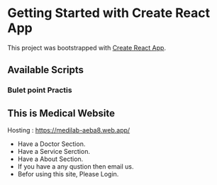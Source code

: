 # Getting Started with Create React App

This project was bootstrapped with [Create React App](https://github.com/facebook/create-react-app).

## Available Scripts

### Bulet point Practis ###
## This is Medical Website

Hosting : https://medilab-aeba8.web.app/

- Have a  Doctor Section.
- Have a Service Serction.
- Have a About Section.
- If you have a any qustion then email us.
- Befor using this site, Please Login.




